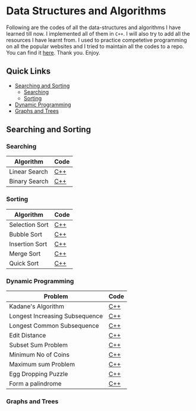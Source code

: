
# Data Structures and Algorithms
Following are the codes of all the data-structures and algorithms I have learned till now. I implemented all of them in `C++`. I will also try to add all the resources I have learnt from. I used to practice competetive programming on all the popular websites and I tried to maintain all the codes to a repo. You can find it [here](https://github.com/arpanmukherjee/Competetive-Programming). Thank you. Enjoy.

## Quick Links
- [Searching and Sorting](#searching-and-sorting)
	- [Searching](#searching)
	- [Sorting](#sorting)
- [Dynamic Programming](#dynamic-programming)
- [Graphs and Trees](#graphs-and-trees)


## Searching and Sorting
### Searching
| Algorithm | Code |
|--|--|
| Linear Search | [C++](Searching/linear_search.cpp) |
| Binary Search | [C++](Searching/binary_search.cpp) |
### Sorting
| Algorithm | Code |
|--|--|
| Selection Sort | [C++](Sorting/Selction_Sort.cpp) |
| Bubble Sort | [C++](Sorting/Bubble_Sort.cpp) |
| Insertion Sort | [C++](Sorting/Insertion_Sort.cpp) |
| Merge Sort | [C++](Sorting/Merge_Sort.cpp) |
| Quick Sort | [C++](Sorting/Quick_Sort.cpp) |


### Dynamic Programming
| Problem | Code |
|--|--|
| Kadane's Algorithm | [C++](Dynamic-Programming/kadane.cpp) |
| Longest Increasing Subsequence | [C++](Dynamic-Programming/lis.cpp) |
| Longest Common Subsequence | [C++](Dynamic-Programming/lcs.cpp) |
| Edit Distance | [C++](Dynamic-Programming/edit_distance.cpp) |
| Subset Sum Problem | [C++](Dynamic-Programming/subset_sum.cpp) |
| Minimum No of Coins | [C++](Dynamic-Programming/minimum_no_of_coins.cpp) |
| Maximum sum Problem | [C++](Dynamic-Programming/maximum_sum_problem.cpp) |
| Egg Dropping Puzzle | [C++](Dynamic-Programming/egg_dropping_puzzle.cpp) |
| Form a palindrome | [C++](Dynamic-Programming/form_a_palindrome.cpp) |

### Graphs and Trees
